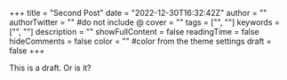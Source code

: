 +++
title = "Second Post"
date = "2022-12-30T16:32:42Z"
author = ""
authorTwitter = "" #do not include @
cover = ""
tags = ["", ""]
keywords = ["", ""]
description = ""
showFullContent = false
readingTime = false
hideComments = false
color = "" #color from the theme settings
draft = false
+++

This is a draft. Or is it?